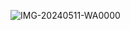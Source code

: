 ![IMG-20240511-WA0000](https://github.com/SadhakKumar/LLM-pdf-QA/assets/88707901/ab13dd91-ec72-4339-a9ab-1eb29bf6c8a5)
